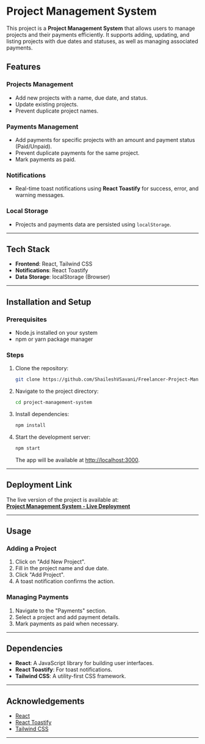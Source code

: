 
# Project Management System

This project is a **Project Management System** that allows users to manage projects and their payments efficiently. It supports adding, updating, and listing projects with due dates and statuses, as well as managing associated payments.

## Features

### Projects Management
- Add new projects with a name, due date, and status.
- Update existing projects.
- Prevent duplicate project names.
  
### Payments Management
- Add payments for specific projects with an amount and payment status (Paid/Unpaid).
- Prevent duplicate payments for the same project.
- Mark payments as paid.

### Notifications
- Real-time toast notifications using **React Toastify** for success, error, and warning messages.

### Local Storage
- Projects and payments data are persisted using `localStorage`.

---

## Tech Stack

- **Frontend**: React, Tailwind CSS
- **Notifications**: React Toastify
- **Data Storage**: localStorage (Browser)

---

## Installation and Setup

### Prerequisites
- Node.js installed on your system
- npm or yarn package manager

### Steps
1. Clone the repository:
   ```bash
   git clone https://github.com/ShaileshVSavani/Freelancer-Project-Management-System.git
   ```
2. Navigate to the project directory:
   ```bash
   cd project-management-system
   ```
3. Install dependencies:
   ```bash
   npm install
   ```
4. Start the development server:
   ```bash
   npm start
   ```
   The app will be available at [http://localhost:3000](http://localhost:3000).

---

## Deployment Link

The live version of the project is available at:  
**[Project Management System - Live Deployment](https://freelancer-project-management-system.vercel.app/)**

---

## Usage

### Adding a Project
1. Click on "Add New Project".
2. Fill in the project name and due date.
3. Click "Add Project".
4. A toast notification confirms the action.

### Managing Payments
1. Navigate to the "Payments" section.
2. Select a project and add payment details.
3. Mark payments as paid when necessary.

---

## Dependencies

- **React**: A JavaScript library for building user interfaces.
- **React Toastify**: For toast notifications.
- **Tailwind CSS**: A utility-first CSS framework.

---

## Acknowledgements

- [React](https://reactjs.org/)
- [React Toastify](https://github.com/fkhadra/react-toastify)
- [Tailwind CSS](https://tailwindcss.com/)

---
